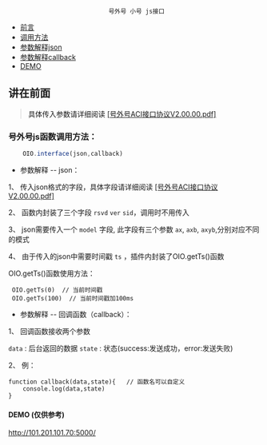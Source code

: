 									
								号外号 小号 js接口

* [前言](#Preface)
* [调用方法](#function)
* [参数解释json](#parameter-json)
* [参数解释callback](#parameter-callback)
* [DEMO](#demo)


## <a name="Preface">讲在前面
> 具体传入参数请详细阅读 <a href="https://github.com/roy-lau/oio-Interface/blob/master/api/%E5%8F%B7%E5%A4%96%E5%8F%B7ACI%E6%8E%A5%E5%8F%A3%E5%8D%8F%E8%AE%AEV2.00.00.pdf">[号外号ACI接口协议V2.00.00.pdf]</a>

### <a name="function">号外号js函数调用方法：

```javascript
	OIO.interface(json,callback)
```

* <a name="parameter-json">参数解释 -- json： 
 
 1、 传入json格式的字段，具体字段请详细阅读 <a href="https://github.com/roy-lau/oio-Interface/blob/master/api/%E5%8F%B7%E5%A4%96%E5%8F%B7ACI%E6%8E%A5%E5%8F%A3%E5%8D%8F%E8%AE%AEV2.00.00.pdf">[号外号ACI接口协议V2.00.00.pdf]</a> 
 
 2、 函数内封装了三个字段 `rsvd` `ver` `sid`，调用时不用传入 
 
 3、 json需要传入一个 `model` 字段, 此字段有三个参数 `ax`, `axb`, `axyb`,分别对应不同的模式 
 
 4、 由于传入的json中需要时间戳 `ts` ，插件内封装了OIO.getTs()函数 

OIO.getTs()函数使用方法：

     OIO.getTs(0)  // 当前时间戳
     OIO.getTs(100)  // 当前时间戳加100ms


* <a name="parameter-callback">参数解释 -- 回调函数（callback）：

1、 回调函数接收两个参数

   `data` : 后台返回的数据
   `state` : 状态(success:发送成功，error:发送失败)
   
2、 例：

	function callback(data,state){   // 函数名可以自定义
		console.log(data,state)
	}

#### <a name="demo">DEMO (仅供参考)

http://101.201.101.70:5000/
